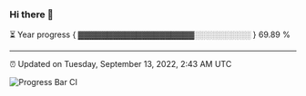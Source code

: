 ### Hi there 👋

⏳ Year progress { ▓▓▓▓▓▓▓▓▓▓▓▓▓▓▓▓▓▓▓▓░░░░░░░░░░ } 69.89 %

---

⏰ Updated on Tuesday, September 13, 2022, 2:43 AM UTC

![Progress Bar CI](https://github.com/arthurbuhl/arthurbuhl/workflows/Progress%20Bar%20CI/badge.svg)

